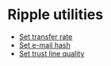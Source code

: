 Ripple utilities
================

* [Set transfer rate](http://hmalmedal.github.io/ripple-utilities/settransferrate.html)
* [Set e-mail hash](http://hmalmedal.github.io/ripple-utilities/setemailhash.html)
* [Set trust line quality](http://hmalmedal.github.io/ripple-utilities/settrustlinequality.html)

